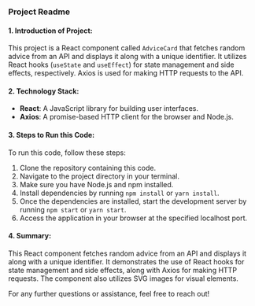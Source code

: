 ### Project Readme

#### 1. Introduction of Project:

This project is a React component called `AdviceCard` that fetches random advice from an API and displays it along with a unique identifier. It utilizes React hooks (`useState` and `useEffect`) for state management and side effects, respectively. Axios is used for making HTTP requests to the API.

#### 2. Technology Stack:

- **React**: A JavaScript library for building user interfaces.
- **Axios**: A promise-based HTTP client for the browser and Node.js.


#### 3. Steps to Run this Code:

To run this code, follow these steps:

1. Clone the repository containing this code.
2. Navigate to the project directory in your terminal.
3. Make sure you have Node.js and npm installed.
4. Install dependencies by running `npm install` or `yarn install`.
5. Once the dependencies are installed, start the development server by running `npm start` or `yarn start`.
6. Access the application in your browser at the specified localhost port.

#### 4. Summary:

This React component fetches random advice from an API and displays it along with a unique identifier. It demonstrates the use of React hooks for state management and side effects, along with Axios for making HTTP requests. The component also utilizes SVG images for visual elements.

For any further questions or assistance, feel free to reach out!
